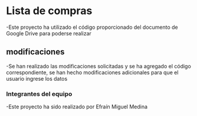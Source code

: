 # Lista de compras

-Este proyecto ha utilizado el código proporcionado del documento de Google Drive para poderse realizar

## modificaciones

-Se han realizado las modificaciones solicitadas y se ha agregado el código correspondiente, se han hecho modificaciones adicionales para que el usuario ingrese los datos

### Integrantes del equipo

-Este proyecto ha sido realizado por Efraín Miguel Medina
